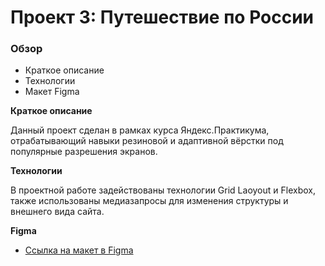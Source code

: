# Проект 3: Путешествие по России

### Обзор
* Краткое описание
* Технологии
* Макет Figma

**Краткое описание**
 
Данный проект сделан в рамках курса Яндекс.Практикума, отрабатывающий навыки резиновой и адаптивной вёрстки под популярные разрешения экранов.

**Технологии**

В проектной работе задействованы технологии Grid Laoyout и Flexbox, также использованы медиазапросы для изменения структуры и внешнего вида сайта.

**Figma**

* [Ссылка на макет в Figma](https://www.figma.com/file/OyRWEjU6wBwRe1hapzQoLx/Sprint-3%3A-Russia-%2F-desktop-%2B-mobile?node-id=28503%3A0)

